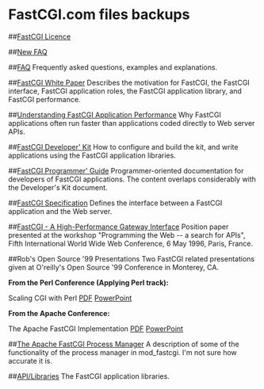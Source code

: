 # FastCGI.com files backups

##[FastCGI Licence](https://htmlpreview.github.io/?https://github.com/FastCGI-Archives/FastCGI.com/blob/master/Licence%20_%20FastCGI%20-.html)

##[New FAQ](https://htmlpreview.github.io/?https://github.com/FastCGI-Archives/FastCGI.com/blob/master/FAQ%20(Newer)%20_%20FastCGI%20-.html)

##[FAQ](https://htmlpreview.github.io/?https://github.com/FastCGI-Archives/FastCGI.com/blob/master/FastCGI%20FAQ.html)
Frequently asked questions, examples and explanations.

##[FastCGI White Paper](https://htmlpreview.github.io/?https://github.com/FastCGI-Archives/FastCGI.com/blob/master/FastCGI_%20A%20High-Performance%20Web%20Server%20Interface%20_%20FastCGI%20-.html)
Describes the motivation for FastCGI, the FastCGI interface, FastCGI application roles, the FastCGI application library, and FastCGI performance.

##[Understanding FastCGI Application Performance](https://htmlpreview.github.io/?https://github.com/FastCGI-Archives/FastCGI.com/blob/master/Understanding%20FastCGI%20Application%20Performance%20_%20FastCGI%20-.html)
Why FastCGI applications often run faster than applications coded directly to Web server APIs.

##[FastCGI Developer' Kit](https://htmlpreview.github.io/?https://github.com/FastCGI-Archives/FastCGI.com/blob/master/FastCGI%20Developer's%20Kit%20_%20FastCGI%20-.html)
How to configure and build the kit, and write applications using the FastCGI application libraries.

##[FastCGI Programmer' Guide](https://htmlpreview.github.io/?https://github.com/FastCGI-Archives/fcgi2/blob/master/doc/fastcgi-prog-guide/cover.htm)
Programmer-oriented documentation for developers of FastCGI applications. The content overlaps considerably with the Developer's Kit document.

##[FastCGI Specification](https://htmlpreview.github.io/?https://github.com/FastCGI-Archives/FastCGI.com/blob/master/FastCGI%20Specification.html)
Defines the interface between a FastCGI application and the Web server.

##[FastCGI - A High-Performance Gateway Interface](https://htmlpreview.github.io/?https://github.com/FastCGI-Archives/FastCGI.com/blob/master/FastCGI_%20A%20High-Performance%20Web%20Server%20Interface%20_%20FastCGI%20-.html)
Position paper presented at the workshop "Programming the Web -- a search for APIs", Fifth International World Wide Web Conference, 6 May 1996, Paris, France.

##Rob's Open Source '99 Presentations
Two FastCGI related presentations given at O'reilly's Open Source '99 Conference in Monterey, CA.

**From the Perl Conference (Applying Perl track):**

Scaling CGI with Perl   [PDF](https://github.com/FastCGI-Archives/FastCGI.com/raw/master/FastCGI-Perl.pdf)   [PowerPoint](https://github.com/FastCGI-Archives/FastCGI.com/raw/master/FastCGI-Perl.ppt)

**From the Apache Conference:**

The Apache FastCGI Implementation   [PDF](https://github.com/FastCGI-Archives/FastCGI.com/raw/master/FastCGI.pdf)   [PowerPoint](https://github.com/FastCGI-Archives/FastCGI.com/raw/master/FastCGI.ppt)

##[The Apache FastCGI Process Manager](https://htmlpreview.github.io/?https://github.com/FastCGI-Archives/FastCGI.com/blob/master/The%20Apache%20FastCGI%20Process%20Manager%20_%20FastCGI%20-.html)
A description of some of the functionality of the process manager in mod_fastcgi. I'm not sure how accurate it is.

##[API/Libraries](https://htmlpreview.github.io/?https://github.com/FastCGI-Archives/FastCGI.com/blob/master/Application%20Libraries%20_%20Development%20Kits%20_%20FastCGI%20-.html)
The FastCGI application libraries.
